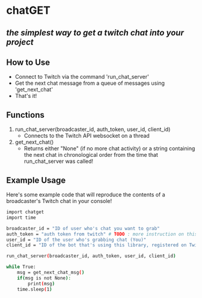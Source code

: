# chatGET
## _the simplest way to get a twitch chat into your project_




## How to Use

- Connect to Twitch via the command 'run_chat_server'
- Get the next chat message from a queue of messages using 'get_next_chat'
- That's it!

## Functions
1. run_chat_server(broadcaster_id, auth_token, user_id, client_id)
    - Connects to the Twitch API websocket on a thread
2. get_next_chat()
    - Returns either "None" (if no more chat activity) or a string containing the next chat in chronological order from the time that run_chat_server was called! 

## Example Usage
Here's some example code that will reproduce the contents of a broadcaster's Twitch chat in your console!
```sh
import chatget
import time

broadcaster_id = "ID of user who's chat you want to grab"
auth_token = "auth token from twitch" # TODO : more instruction on this"
user_id = "ID of the user who's grabbing chat (You)"
client_id = "ID of the bot that's using this library, registered on Twitch for Developers" 

run_chat_server(broadcaster_id, auth_token, user_id, client_id)

while True:
    msg = get_next_chat_msg()
    if(msg is not None): 
        print(msg)
    time.sleep(1)
```

